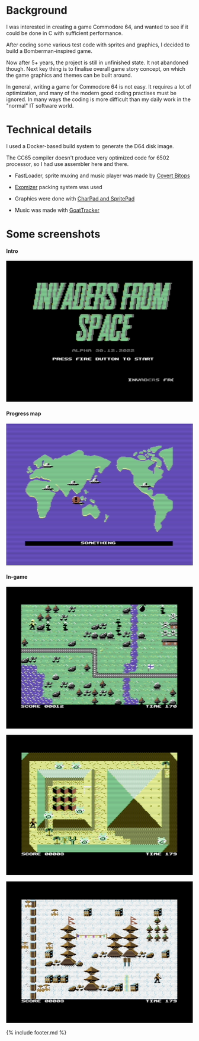 
# Background

I was interested in creating a game Commodore 64, and wanted to see if it could be done in C with sufficient performance.

After coding some various test code with sprites and graphics, I decided to build a Bomberman-inspired game.

Now after 5+ years, the project is still in unfinished state. It not abandoned though. Next key thing is to finalise
overall game story concept, on which the game graphics and themes can be built around.

In general, writing a game for Commodore 64 is not easy. It requires a lot of optimization, and many of the
modern good coding practises must be ignored. In many ways the coding is more difficult than my daily work in
the "normal" IT software world.

# Technical details

I used a Docker-based build system to generate the D64 disk image.

The CC65 compiler doesn't produce very optimized code for 6502 processor, so I had use assembler here and there.

- FastLoader, sprite muxing and music player was made by [Covert Bitops](!http://covertbitops.c64.org/)

- [Exomizer](!https://bitbucket.org/magli143/exomizer/wiki/Home) packing system was used

- Graphics were done with [CharPad and SpritePad](!https://subchristsoftware.itch.io/c64-pro-editions)

- Music was made with [GoatTracker](!https://sourceforge.net/p/goattracker2/code/HEAD/tree/goattrk2/trunk/)

# Some screenshots

#### Intro
![](/images/c64game/logo.png)

#### Progress map
![](/images/c64game/map.png)

#### In-game
![](/images/c64game/game1.png)

![](/images/c64game/game2.png)

![](/images/c64game/game3.png)


{% include footer.md  %}

